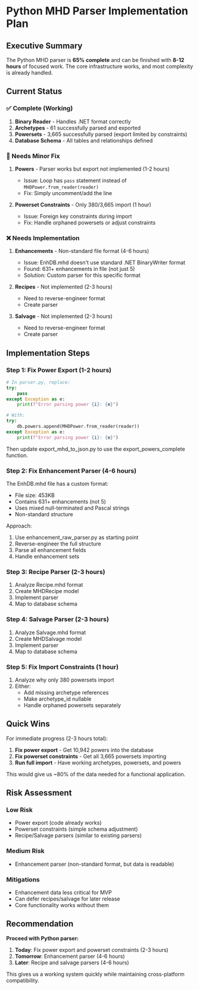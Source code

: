 # Python MHD Parser Implementation Plan

## Executive Summary

The Python MHD parser is **65% complete** and can be finished with **8-12 hours** of focused work. The core infrastructure works, and most complexity is already handled.

## Current Status

### ✅ Complete (Working)
1. **Binary Reader** - Handles .NET format correctly
2. **Archetypes** - 61 successfully parsed and exported
3. **Powersets** - 3,665 successfully parsed (export limited by constraints)
4. **Database Schema** - All tables and relationships defined

### 🔧 Needs Minor Fix
1. **Powers** - Parser works but export not implemented (1-2 hours)
   - Issue: Loop has `pass` statement instead of `MHDPower.from_reader(reader)`
   - Fix: Simply uncomment/add the line
   
2. **Powerset Constraints** - Only 380/3,665 import (1 hour)
   - Issue: Foreign key constraints during import
   - Fix: Handle orphaned powersets or adjust constraints

### ❌ Needs Implementation
1. **Enhancements** - Non-standard file format (4-6 hours)
   - Issue: EnhDB.mhd doesn't use standard .NET BinaryWriter format
   - Found: 631+ enhancements in file (not just 5)
   - Solution: Custom parser for this specific format

2. **Recipes** - Not implemented (2-3 hours)
   - Need to reverse-engineer format
   - Create parser

3. **Salvage** - Not implemented (2-3 hours)  
   - Need to reverse-engineer format
   - Create parser

## Implementation Steps

### Step 1: Fix Power Export (1-2 hours)
```python
# In parser.py, replace:
try:
    pass
except Exception as e:
    print(f"Error parsing power {i}: {e}")

# With:
try:
    db.powers.append(MHDPower.from_reader(reader))
except Exception as e:
    print(f"Error parsing power {i}: {e}")
```

Then update export_mhd_to_json.py to use the export_powers_complete function.

### Step 2: Fix Enhancement Parser (4-6 hours)
The EnhDB.mhd file has a custom format:
- File size: 453KB
- Contains 631+ enhancements (not 5)
- Uses mixed null-terminated and Pascal strings
- Non-standard structure

Approach:
1. Use enhancement_raw_parser.py as starting point
2. Reverse-engineer the full structure
3. Parse all enhancement fields
4. Handle enhancement sets

### Step 3: Recipe Parser (2-3 hours)
1. Analyze Recipe.mhd format
2. Create MHDRecipe model
3. Implement parser
4. Map to database schema

### Step 4: Salvage Parser (2-3 hours)
1. Analyze Salvage.mhd format
2. Create MHDSalvage model
3. Implement parser
4. Map to database schema

### Step 5: Fix Import Constraints (1 hour)
1. Analyze why only 380 powersets import
2. Either:
   - Add missing archetype references
   - Make archetype_id nullable
   - Handle orphaned powersets separately

## Quick Wins

For immediate progress (2-3 hours total):

1. **Fix power export** - Get 10,942 powers into the database
2. **Fix powerset constraints** - Get all 3,665 powersets importing
3. **Run full import** - Have working archetypes, powersets, and powers

This would give us ~80% of the data needed for a functional application.

## Risk Assessment

### Low Risk
- Power export (code already works)
- Powerset constraints (simple schema adjustment)
- Recipe/Salvage parsers (similar to existing parsers)

### Medium Risk  
- Enhancement parser (non-standard format, but data is readable)

### Mitigations
- Enhancement data less critical for MVP
- Can defer recipes/salvage for later release
- Core functionality works without them

## Recommendation

**Proceed with Python parser:**

1. **Today**: Fix power export and powerset constraints (2-3 hours)
2. **Tomorrow**: Enhancement parser (4-6 hours)
3. **Later**: Recipe and salvage parsers (4-6 hours)

This gives us a working system quickly while maintaining cross-platform compatibility.